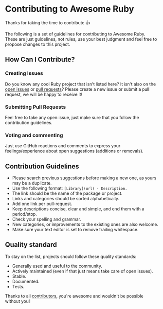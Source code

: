 # Contributing to Awesome Ruby

Thanks for taking the time to contribute :+1:

The following is a set of guidelines for contributing to Awesome Ruby. These are just guidelines, not rules, use your best judgment and feel free to propose changes to this project.

## How Can I Contribute?

### Creating Issues

Do you know any cool Ruby project that isn't listed here? It isn't also on the [open issues](https://github.com/markets/awesome-ruby/issues) or [pull requests](https://github.com/markets/awesome-ruby/pulls)?
Please create a new issue or submit a pull request, we will be happy to receive it!

### Submitting Pull Requests

Feel free to take any open issue, just make sure that you follow the contribution guidelines.

### Voting and commenting

Just use GitHub reactions and comments to express your feelings/experience about open suggestions (additions or removals).

## Contribution Guidelines

* Please search previous suggestions before making a new one, as yours may be a duplicate.
* Use the following format: `[Library](url) - Description.`
* The link should be the name of the package or project.
* Links and categories should be sorted alphabetically.
* Add one link per pull-request.
* Keep descriptions concise, clear and simple, and end them with a period/stop.
* Check your spelling and grammar.
* New categories, or improvements to the existing ones are also welcome.
* Make sure your text editor is set to remove trailing whitespace.

## Quality standard

To stay on the list, projects should follow these quality standards:

* Generally used and useful to the community.
* Actively maintained (even if that just means take care of open issues).
* Stable.
* Documented.
* Tests.

Thanks to all [contributors](https://github.com/markets/awesome-ruby/graphs/contributors), you're awesome and wouldn't be possible without you!
